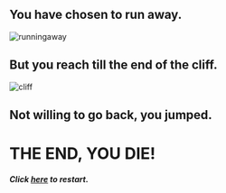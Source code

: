 ## You have chosen to run away.
![runningaway](https://c.stocksy.com/a/k5M100/z9/323252.jpg?1570143095)
## But you reach till the end of the cliff.
![cliff](https://evolllution.com/wp-content/uploads/2019/04/SIZED-Shaeffer-April-5.jpeg)
## Not willing to go back, you jumped.

# THE END, YOU DIE!

##### Click [_here_](README.md) to restart.